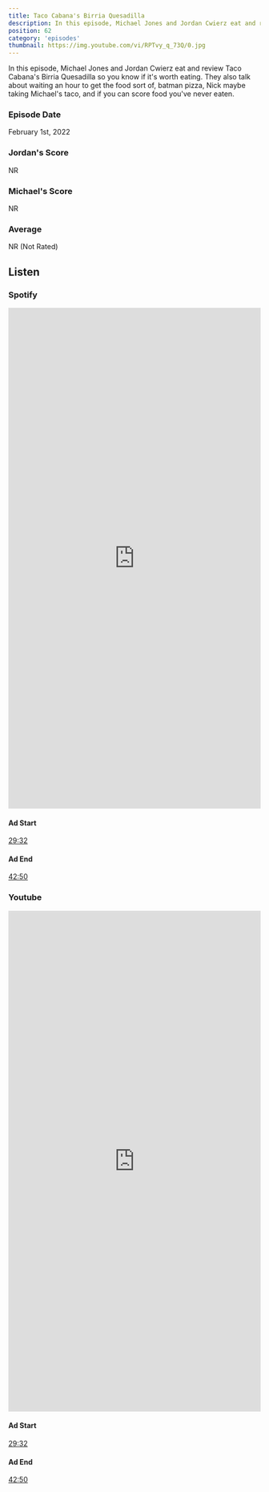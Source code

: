 ```yaml
---
title: Taco Cabana's Birria Quesadilla
description: In this episode, Michael Jones and Jordan Cwierz eat and review Taco Cabana's Birria Quesadilla so you know if it's worth eating.
position: 62
category: 'episodes'
thumbnail: https://img.youtube.com/vi/RPTvy_q_73Q/0.jpg
---
```


In this episode, Michael Jones and Jordan Cwierz eat and review Taco Cabana's Birria Quesadilla so you know if it's worth eating. They also talk about waiting an hour to get the food sort of, batman pizza, Nick maybe taking Michael's taco, and if you can score food you've never eaten.


### Episode Date

February 1st, 2022

### Jordan's Score

NR

### Michael's Score

NR

### Average

NR (Not Rated)

## Listen

### Spotify

<iframe 
    src="https://open.spotify.com/embed-podcast/episode/2U3gDpBzpv5SkQ550GLSWs" 
    loading="lazy" 
    style="border: 0; width: 100%; height: 25vh;" allow="encrypted-media"
></iframe>

#### Ad Start

[29:32](https://open.spotify.com/episode/2U3gDpBzpv5SkQ550GLSWs?t=1772)

#### Ad End

[42:50](https://open.spotify.com/episode/2U3gDpBzpv5SkQ550GLSWs?t=2570)

### Youtube

<iframe 
    src="https://www.youtube.com/embed/RPTvy_q_73Q" 
    loading="lazy" 
    style="border: 0; width: 100%; height: 25vh;"  
    title="YouTube video player" 
    frameborder="0" 
    allow="accelerometer; autoplay; clipboard-write; encrypted-media; gyroscope; picture-in-picture"
></iframe>

#### Ad Start

[29:32](https://youtu.be/RPTvy_q_73Q?t=1772)

#### Ad End

[42:50](https://youtu.be/RPTvy_q_73Q?t=2570)
